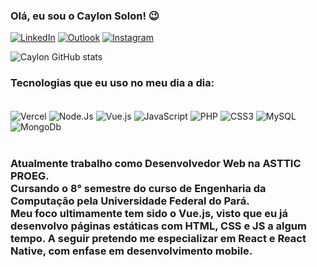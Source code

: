 ### Olá, eu sou o Caylon Solon! 😉
[![LinkedIn](https://img.shields.io/badge/LinkedIn-0077B5?style=for-the-badge&logo=linkedin&logoColor=white)](https://www.linkedin.com/in/caylon-solon-monte-costa-10624823b/)
[![Outlook](	https://img.shields.io/badge/Microsoft_Outlook-0078D4?style=for-the-badge&logo=microsoft-outlook&logoColor=white)](mailto:caylonsolon@hotmail.com)
[![Instagram](https://img.shields.io/badge/Instagram-E4405F?style=for-the-badge&logo=instagram&logoColor=white)](https://www.instagram.com/ca_ylon/)

![Caylon GitHub stats](https://github-readme-stats.vercel.app/api?username=7Caylon7&show_icons=true&theme=gruvbox)

### Tecnologias que eu uso no meu dia a dia:
<div style = "display: inline_block"></br>
  <img align="center" alt = "Vercel" src = "https://img.shields.io/badge/Vercel-000000?style=for-the-badge&logo=vercel&logoColor=white"/>
  <img align="center" alt = "Node.Js" src = "https://img.shields.io/badge/Node.js-43853D?style=for-the-badge&logo=node.js&logoColor=white"/>
  <img align="center" alt = "Vue.js" src = "https://img.shields.io/badge/Vue.js-35495E?style=for-the-badge&logo=vue.js&logoColor=4FC08D"/>
  <img align="center" alt = "JavaScript" src = "https://img.shields.io/badge/JavaScript-323330?style=for-the-badge&logo=javascript&logoColor=F7DF1E"/>
  <img align="center" alt = "PHP" src = "https://img.shields.io/badge/PHP-777BB4?style=for-the-badge&logo=php&logoColor=white"/>
  <img align="center" alt = "CSS3" src = "https://img.shields.io/badge/CSS3-1572B6?style=for-the-badge&logo=css3&logoColor=white"/>
  <img align="center" alt = "MySQL" src = "https://img.shields.io/badge/MySQL-00000F?style=for-the-badge&logo=mysql&logoColor=white"/>
  <img align="center" alt = "MongoDb" src = "https://img.shields.io/badge/MongoDB-4EA94B?style=for-the-badge&logo=mongodb&logoColor=white"/>
  
</div> </br>

<h3>Atualmente trabalho como Desenvolvedor Web na ASTTIC PROEG.</br>Cursando o 8° semestre do curso de Engenharia da Computação pela Universidade Federal do Pará.</br>
Meu foco ultimamente tem sido o Vue.js, visto que eu já desenvolvo páginas estáticas com HTML, CSS e JS a algum tempo. A seguir pretendo me especializar em React e React Native, com enfase em desenvolvimento mobile.</br></h3>

